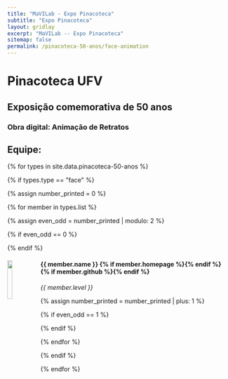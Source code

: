 ```yaml
---
title: "MaVILab - Expo Pinacoteca"
subtitle: "Expo Pinacoteca"
layout: gridlay
excerpt: "MaVILab -- Expo Pinacoteca"
sitemap: false
permalink: /pinacoteca-50-anos/face-animation
---
```


# Pinacoteca UFV
## Exposição comemorativa de 50 anos
### Obra digital: Animação de Retratos


<div class="row"  style="margin-left:0px;">

## Equipe:

{% for types in site.data.pinacoteca-50-anos %}

{% if types.type == "face" %}

{% assign number_printed = 0 %}

{% for member in types.list %}

{% assign even_odd = number_printed | modulo: 2 %}

{% if even_odd == 0 %}
<div class="row">
{% endif %}

<div class="col-sm-6 clearfix">
  <img src="{{ site.url }}{{ site.baseurl }}/images/teampic/{{ member.photo }}" class="img-responsive" width="15%" style="float: left" />
  <h4>{{ member.name }} {% if member.homepage %}<a href="{{ member.homepage }}" title="Link to member homepage"><i class="fa fa-home fa-fw" aria-hidden="true"></i></a>{% endif %} {% if member.github %}<a href="{{ member.github }}" title="Link to member github"><i class="fa fa-github fa-fw" aria-hidden="true"></i></a>{% endif %} </h4>
  
  <i>{{ member.level }} </i>

</div>


{% assign number_printed = number_printed | plus: 1 %}

{% if even_odd == 1 %}
</div>
{% endif %}

{% endfor %}
</div>

{% endif %}

{% endfor %}
